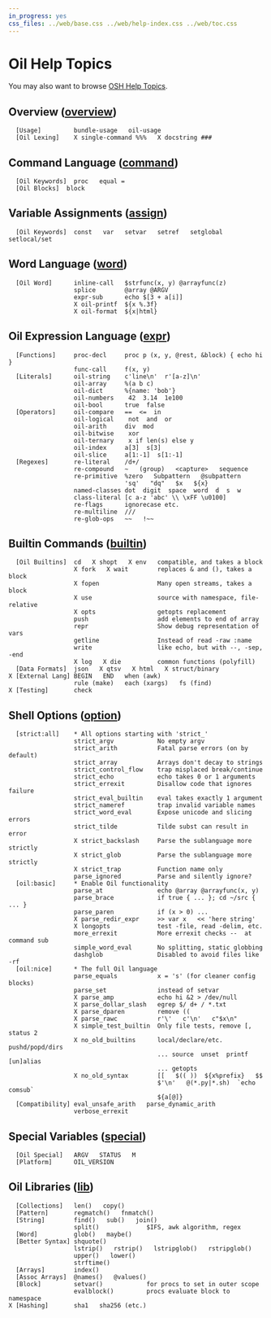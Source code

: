 ```yaml
---
in_progress: yes
css_files: ../web/base.css ../web/help-index.css ../web/toc.css
---
```


Oil Help Topics
===============

You may also want to browse [OSH Help Topics](help-index.html).

<h2 id="overview">
  Overview (<a class="group-link" href="help.html#overview">overview</a>)
</h2>

```oil-help-topics
  [Usage]         bundle-usage   oil-usage
  [Oil Lexing]    X single-command %%%   X docstring ###
```

<h2 id="command">
  Command Language (<a class="group-link" href="help.html#command">command</a>)
</h2>

```oil-help-topics
  [Oil Keywords]  proc   equal =
  [Oil Blocks]  block
```

<h2 id="assign">
  Variable Assignments (<a class="group-link" href="help.html#assign">assign</a>)
</h2>

```oil-help-topics
  [Oil Keywords]  const   var   setvar   setref   setglobal   setlocal/set
```

<h2 id="word">
  Word Language (<a class="group-link" href="help.html#word">word</a>)
</h2>

```oil-help-topics
  [Oil Word]      inline-call   $strfunc(x, y) @arrayfunc(z)
                  splice        @array @ARGV
                  expr-sub      echo $[3 + a[i]]
                  X oil-printf  ${x %.3f}
                  X oil-format  ${x|html}
```

<h2 id="expr">
  Oil Expression Language (<a class="group-link" href="help.html#expr">expr</a>)
</h2>

```oil-help-topics
  [Functions]     proc-decl     proc p (x, y, @rest, &block) { echo hi }
                  func-call     f(x, y)
  [Literals]      oil-string    c'line\n'  r'[a-z]\n'
                  oil-array     %(a b c)
                  oil-dict      %{name: 'bob'}
                  oil-numbers    42  3.14  1e100
                  oil-bool      true  false
  [Operators]     oil-compare   ==  <=  in
                  oil-logical    not  and  or
                  oil-arith     div  mod
                  oil-bitwise    xor
                  oil-ternary    x if len(s) else y
                  oil-index     a[3]  s[3]
                  oil-slice     a[1:-1]  s[1:-1]
  [Regexes]       re-literal    /d+/
                  re-compound   ~   (group)   <capture>   sequence
                  re-primitive  %zero   Subpattern   @subpattern
                                'sq'   "dq"   $x   ${x}
                  named-classes dot  digit  space  word  d  s  w
                  class-literal [c a-z 'abc' \\ \xFF \u0100]
                  re-flags      ignorecase etc.
                  re-multiline  ///
                  re-glob-ops   ~~   !~~
```

<h2 id="builtin">
  Builtin Commands (<a class="group-link" href="help.html#builtin">builtin</a>)
</h2>

```oil-help-topics
  [Oil Builtins]  cd   X shopt   X env   compatible, and takes a block
                  X fork   X wait        replaces & and (), takes a block
                  X fopen                Many open streams, takes a block
                  X use                  source with namespace, file-relative 
                  X opts                 getopts replacement
                  push                   add elements to end of array
                  repr                   Show debug representation of vars
                  getline                Instead of read -raw :name
                  write                  like echo, but with --, -sep, -end
                  X log   X die          common functions (polyfill)
  [Data Formats]  json   X qtsv   X html   X struct/binary
X [External Lang] BEGIN   END   when (awk)
                  rule (make)   each (xargs)   fs (find)
X [Testing]       check
```

<h2 id="option">
  Shell Options (<a class="group-link" href="help.html#option">option</a>)
</h2>

```oil-help-topics
  [strict:all]    * All options starting with 'strict_'
                  strict_argv            No empty argv
                  strict_arith           Fatal parse errors (on by default)
                  strict_array           Arrays don't decay to strings
                  strict_control_flow    trap misplaced break/continue
                  strict_echo            echo takes 0 or 1 arguments
                  strict_errexit         Disallow code that ignores failure
                  strict_eval_builtin    eval takes exactly 1 argument
                  strict_nameref         trap invalid variable names
                  strict_word_eval       Expose unicode and slicing errors
                  strict_tilde           Tilde subst can result in error
                  X strict_backslash     Parse the sublanguage more strictly
                  X strict_glob          Parse the sublanguage more strictly
                  X strict_trap          Function name only
                  parse_ignored          Parse and silently ignore?
  [oil:basic]     * Enable Oil functionality
                  parse_at               echo @array @arrayfunc(x, y)
                  parse_brace            if true { ... }; cd ~/src { ... }
                  parse_paren            if (x > 0) ...
                  X parse_redir_expr     >> var x   << 'here string'
                  X longopts             test -file, read -delim, etc.
                  more_errexit           More errexit checks --  at command sub
                  simple_word_eval       No splitting, static globbing
                  dashglob               Disabled to avoid files like -rf
  [oil:nice]      * The full Oil language
                  parse_equals           x = 's' (for cleaner config blocks)
                  parse_set              instead of setvar
                  X parse_amp            echo hi &2 > /dev/null
                  X parse_dollar_slash   egrep $/ d+ / *.txt
                  X parse_dparen         remove ((
                  X parse_rawc           r'\'   c'\n'   c"$x\n"
                  X simple_test_builtin  Only file tests, remove [, status 2
                  X no_old_builtins      local/declare/etc.  pushd/popd/dirs
                                         ... source  unset  printf  [un]alias
                                         ... getopts
                  X no_old_syntax        [[   $(( ))  ${x%prefix}   $$
                                         $'\n'   @(*.py|*.sh)  `echo comsub`
                                         ${a[@]}
  [Compatibility] eval_unsafe_arith   parse_dynamic_arith
                  verbose_errexit
```

<h2 id="special">
  Special Variables (<a class="group-link" href="help.html#special">special</a>)
</h2>

```oil-help-topics
  [Oil Special]   ARGV   STATUS   M
  [Platform]      OIL_VERSION
```

<h2 id="lib">
  Oil Libraries (<a class="group-link" href="help.html#lib">lib</a>)
</h2>

```oil-help-topics
  [Collections]   len()   copy()
  [Pattern]       regmatch()   fnmatch()
  [String]        find()   sub()   join() 
                  split()             $IFS, awk algorithm, regex
  [Word]          glob()   maybe()
  [Better Syntax] shquote()
                  lstrip()   rstrip()   lstripglob()   rstripglob()
                  upper()   lower()
                  strftime()
  [Arrays]        index()
  [Assoc Arrays]  @names()   @values()
  [Block]         setvar()            for procs to set in outer scope
                  evalblock()         procs evaluate block to namespace
X [Hashing]       sha1   sha256 (etc.)
```
